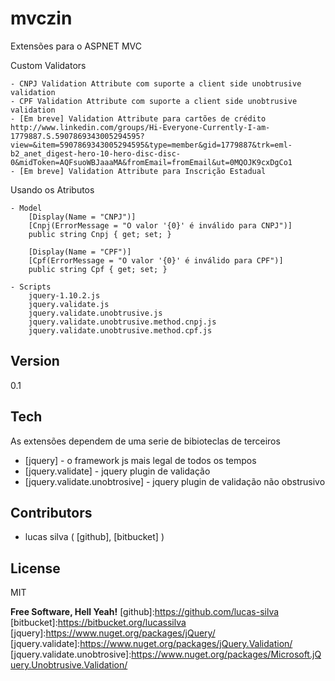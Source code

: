 mvczin
======

Extensões para o ASPNET MVC

Custom Validators
    
    - CNPJ Validation Attribute com suporte a client side unobtrusive validation
    - CPF Validation Attribute com suporte a client side unobtrusive validation
    - [Em breve] Validation Attribute para cartões de crédito http://www.linkedin.com/groups/Hi-Everyone-Currently-I-am-1779887.S.5907869343005294595?view=&item=5907869343005294595&type=member&gid=1779887&trk=eml-b2_anet_digest-hero-10-hero-disc-disc-0&midToken=AQFsuoWBJaaaMA&fromEmail=fromEmail&ut=0MQOJK9cxDgCo1
    - [Em breve] Validation Attribute para Inscrição Estadual
    
Usando os Atributos
    
    - Model
        [Display(Name = "CNPJ")]
        [Cnpj(ErrorMessage = "O valor '{0}' é inválido para CNPJ")]
        public string Cnpj { get; set; }

        [Display(Name = "CPF")]
        [Cpf(ErrorMessage = "O valor '{0}' é inválido para CPF")]
        public string Cpf { get; set; }
        
    - Scripts
        jquery-1.10.2.js
        jquery.validate.js
        jquery.validate.unobtrusive.js
        jquery.validate.unobtrusive.method.cnpj.js
        jquery.validate.unobtrusive.method.cpf.js

Version
----

0.1

Tech
-----------

As extensões dependem de uma serie de bibioteclas de terceiros

* [jquery] - o framework js mais legal de todos os tempos
* [jquery.validate] - jquery plugin de validação 
* [jquery.validate.unobtrosive] - jquery plugin de validação não obstrusivo 

Contributors
-----------

* lucas silva ( [github], [bitbucket] )

License
----

MIT

**Free Software, Hell Yeah!**
[github]:https://github.com/lucas-silva
[bitbucket]:https://bitbucket.org/lucassilva
[jquery]:https://www.nuget.org/packages/jQuery/
[jquery.validate]:https://www.nuget.org/packages/jQuery.Validation/
[jquery.validate.unobtrosive]:https://www.nuget.org/packages/Microsoft.jQuery.Unobtrusive.Validation/
